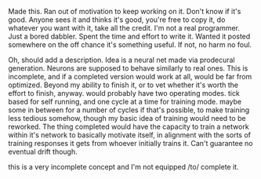 Made this.
Ran out of motivation to keep working on it.
Don't know if it's good.
Anyone sees it and thinks it's good, you're free to copy it, do whatever you want with it, take all the credit.
I'm not a real programmer. Just a bored dabbler.
Spent the time and effort to write it.
Wanted it posted somewhere on the off chance it's something useful.
If not, no harm no foul.

Oh, should add a description. Idea is a neural net made via prodecural generation. Neurons are supposed to behave similarly to real ones.
This is incomplete, and if a completed version would work at all, would be far from optimized.
Beyond my ability to finish it, or to vet whether it's worth the effort to finish, anyway.
would probably have two operating modes. tick based for self running, and one cycle at a time for training mode. maybe some in between for a number of cycles if that's possible, to make training less tedious somehow, though my basic idea of training would need to be reworked. The thing completed would have the capacity to train a network within it's network to basically motivate itself, in alignment with the sorts of training responses it gets from whoever initially trains it.
Can't guarantee no eventual drift though.

this is a very incomplete concept and I'm not equipped /to/ complete it.
